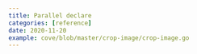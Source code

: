 ```yaml
---
title: Parallel declare
categories: [reference]
date: 2020-11-20
example: cove/blob/master/crop-image/crop-image.go
---
```

